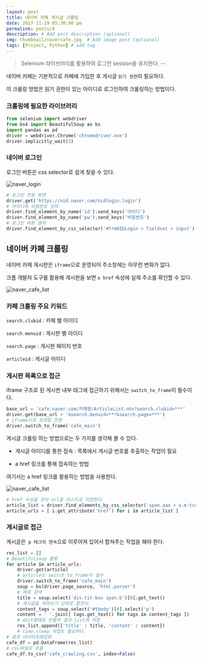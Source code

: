 ```yaml
---
layout: post
title: 네이버 카페 게시글 크롤링
date: 2017-11-29 05:30:00 pm
permalink: posts/4
description: # Add post description (optional)
img: thumbnail/navercafe.jpg  # Add image post (optional)
tags: [Project, Python] # add tag
---
```


> Selenium 라이브러리를 활용하여 로그인 session을 유지한다. --

네이버 카페는 기본적으로 카페에 가입한 후 게시글 `읽기 권한`이 필요하다.

이 크롤링 방법은 읽기 권한이 있는 아이디로 로그인하여 크롤링하는 방법이다.

### 크롤링에 필요한 라이브러리

``` python
from selenium import webdriver
from bs4 import BeautifulSoup as bs
import pandas as pd
driver = webdriver.Chrome('chromedriver.exe')
driver.implicitly_wait(3)
```
### 네이버 로그인

로그인 버튼은 css selector로 쉽게 찾을 수 있다.

![naver_login]({{site.baseurl}}/assets/img/python/naver_login.png)

``` python
# 로그인 전용 화면
driver.get('https://nid.naver.com/nidlogin.login')
# 아이디와 비밀번호 입력
driver.find_element_by_name('id').send_keys('아이디')
driver.find_element_by_name('pw').send_keys('비밀번호')
# 로그인 버튼 클릭
driver.find_element_by_css_selector('#frmNIDLogin > fieldset > input').click()
```

## 네이버 카페 크롤링

네이버 카페 게시판은 `iframe`으로 운영되어 주소창에는 아무런 변화가 없다.

크롬 개발자 도구를 활용해 게시판을 보면 `a href` 속성에 실제 주소를 확인할 수 있다.

![naver_cafe_list]({{site.baseurl}}/assets/img/python/naver_cafe_menu.png)

### 카페 크롤링 주요 키워드

`search.clubid` : 카페 별 아이디

`search.menuid` : 게시판 별 아이디

`search.page` : 게시판 페이지 번호

`articleid` : 게시글 아이디

### 게시판 목록으로 접근

iframe 구조로 된 게시판 내부 태그에 접근하기 위해서는 `switch_to_frame`이 필수이다.

``` python
base_url = 'cafe.naver.com/카페명/ArticleList.nhn?search.clubid=***'
driver.get(base_url + '&search.menuid=***&search.page=***')
# iframe으로 프레임 전환
driver.switch_to_frame('cafe_main')
```

게시글 크롤링 하는 방법으로는 두 가지를 생각해 볼 수 있다.

* 게시글 아이디를 통한 접속 : 목록에서 게시글 번호를 추출하는 작업이 필요

* a href 링크를 통해 접속하는 방법

여기서는 a href 링크를 활용하는 방법을 사용한다.

![naver_cafe_list]({{site.baseurl}}/assets/img/python/naver_cafe_list.png)

``` python
# href 속성을 찾아 url을 리스트로 저장한다.
article_list = driver.find_elements_by_css_selector('span.aaa > a.m-tcol-c')
article_urls = [ i.get_attribute('href') for i in article_list ]
```

### 게시글로 접근

게시글은` p 태그의 연속`으로 이루어져 있어서 합쳐주는 작업을 해야 한다.

``` python
res_list = []
# Beautifulsoup 활용
for article in article_urls:
    driver.get(article)
    # article도 switch_to_frame이 필수
    driver.switch_to_frame('cafe_main')
    soup = bs(driver.page_source, 'html.parser')
    # 제목 검색
    title = soup.select('div.tit-box span.b')[0].get_text()
    # 게시글을 띄어쓰기 단위로 합친다.
    content_tags = soup.select('#tbody')[0].select('p')
    content = ' '.join([ tags.get_text() for tags in content_tags ])
    # dict형태로 만들어 결과 list에 저장
    res_list.append({'title' : title, 'content' : content})
    # time.sleep 작업도 필요하다.
# 결과 데이터프레임화
cafe_df = pd.DataFrame(res_list)
# csv파일로 추출
cafe_df.to_csv('cafe_crawling.csv', index=False)
```




